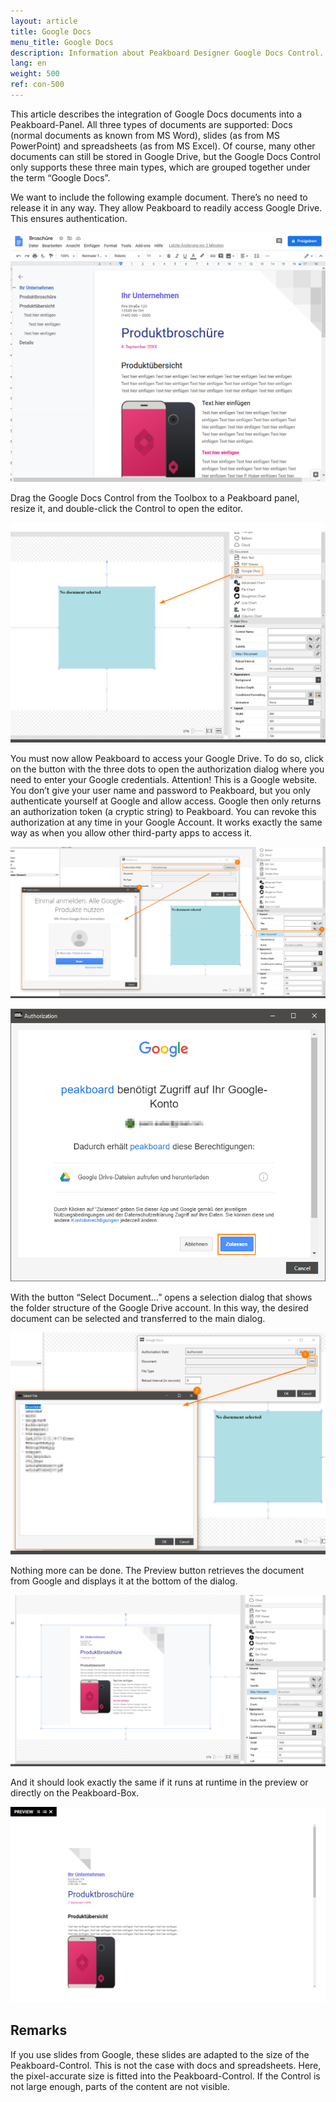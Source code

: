 ```yaml
---
layout: article
title: Google Docs  
menu_title: Google Docs
description: Information about Peakboard Designer Google Docs Control.
lang: en
weight: 500
ref: con-500
---
```


This article describes the integration of Google Docs documents into a Peakboard-Panel. All three types of documents are supported: Docs (normal documents as known from MS Word), slides (as from MS PowerPoint) and spreadsheets (as from MS Excel). Of course, many other documents can still be stored in Google Drive, but the Google Docs Control only supports these three main types, which are grouped together under the term “Google Docs”.

We want to include the following example document. There’s no need to release it in any way. They allow Peakboard to readily access Google Drive. This ensures authentication.

![image_1](/assets/images/Controls/Google-Docs/ControlsGoogleDocs01.png)

Drag the Google Docs Control from the Toolbox to a Peakboard panel, resize it, and double-click the Control to open the editor.

![image_1](/assets/images/Controls/Google-Docs/ControlsGoogleDocs02.png)

You must now allow Peakboard to access your Google Drive. To do so, click on the button with the three dots to open the authorization dialog where you need to enter your Google credentials. Attention! This is a Google website. You don’t give your user name and password to Peakboard, but you only authenticate yourself at Google and allow access. Google then only returns an authorization token (a cryptic string) to Peakboard. You can revoke this authorization at any time in your Google Account. It works exactly the same way as when you allow other third-party apps to access it.

![image_1](/assets/images/Controls/Google-Docs/ControlsGoogleDocs03.png)

![image_1](/assets/images/Controls/Google-Docs/ControlsGoogleDocs04.png)

With the button “Select Document…” opens a selection dialog that shows the folder structure of the Google Drive account. In this way, the desired document can be selected and transferred to the main dialog.

![image_1](/assets/images/Controls/Google-Docs/ControlsGoogleDocs05.png)

Nothing more can be done. The Preview button retrieves the document from Google and displays it at the bottom of the dialog.

![image_1](/assets/images/Controls/Google-Docs/ControlsGoogleDocs06.png)

And it should look exactly the same if it runs at runtime in the preview or directly on the Peakboard-Box.

![image_1](/assets/images/Controls/Google-Docs/ControlsGoogleDocs07.png)

## Remarks
If you use slides from Google, these slides are adapted to the size of the Peakboard-Control. This is not the case with docs and spreadsheets. Here, the pixel-accurate size is fitted into the Peakboard-Control. If the Control is not large enough, parts of the content are not visible.
